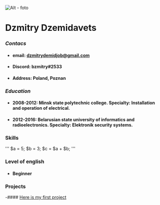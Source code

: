 ![Alt - foto](./assets/img/IMG_1469.JPG)

# **Dzmitry Dzemidavets**

### _Contacs_

- #### email: dzmitrydemidjob@gmail.com
- #### Discord: bzmitry#2533
- #### Address: Poland, Poznan

### **_Education_**

- #### 2008-2012: Minsk state polytechnic college. Specialty: Installation and operation of electrical.
- #### 2012-2016: Belarusian state university of informatics and radioelectronics. Specialty: Elektronik security systems.

### Skills

'''
$a = 5;
$b = 3;
$c = $a + $b;
'''

### Level of english

- #### Beginner

### Projects

-#### [Here is my first project](https://DzmitryDemid.github.io/rsschool-cv/cv)
